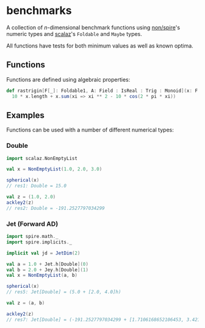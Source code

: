 # benchmarks

A collection of *n*-dimensional benchmark functions using [non/spire](https://github.com/non/spire)'s numeric types and [scalaz](https://github.com/scalaz/scalaz)'s `Foldable` and `Maybe` types.

All functions have tests for both minimum values as well as known optima.

## Functions

Functions are defined using algebraic properties:

```scala
def rastrigin[F[_]: Foldable1, A: Field : IsReal : Trig : Monoid](x: F[A]) =
  10 * x.length + x.sum(xi => xi ** 2 - 10 * cos(2 * pi * xi))
```

## Examples

Functions can be used with a number of different numerical types:

### Double

```scala
import scalaz.NonEmptyList

val x = NonEmptyList(1.0, 2.0, 3.0)

spherical(x)
// res1: Double = 15.0

val z = (1.0, 2.0)
ackley2(z)
// res2: Double = -191.2527797034299
```

### Jet (Forward AD)
```scala
import spire.math._
import spire.implicits._

implicit val jd = JetDim(2)

val a = 1.0 + Jet.h[Double](0)
val b = 2.0 + Jey.h[Double](1)
val x = NonEmptyList(a, b)

spherical(x)
// res5: Jet[Double] = (5.0 + [2.0, 4.0]h)

val z = (a, b)

ackley2(z)
// res7: Jet[Double] = (-191.2527797034299 + [1.7106168652106453, 3.4212337304212905]h)
```
